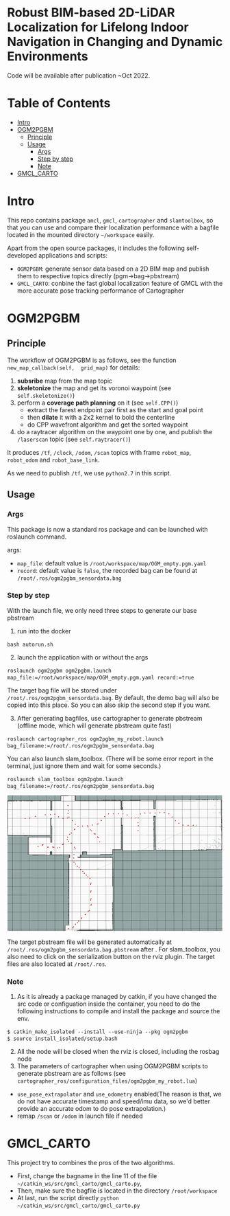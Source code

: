 # Robust BIM-based 2D-LiDAR Localization for Lifelong Indoor Navigation in Changing and Dynamic Environments 

Code will be available after publication ~Oct 2022.

Table of Contents
=================

* [Intro](#brief-intro)
* [OGM2PGBM](#Ogm2pgbm)
   * [Principle](#principle)
   * [Usage](#usage)
      * [Args](#args)
      * [Step by step](#step-by-step)
      * [Note](#note-1)
* [GMCL_CARTO](#gmcl_carto)


# Intro
This repo contains package `amcl`, `gmcl`, `cartographer` and `slamtoolbox`, so that you can use and compare their localization performance with a bagfile located in the mounted directory `~/workspace` easily. 

Apart from the open source packages, it includes the following self-developed applications and scripts:

- `OGM2PGBM`: generate sensor data based on a 2D BIM map and publish them to respective topics directly (pgm->bag->pbstream)
- `GMCL_CARTO`: conbine the fast global localization feature of GMCL with the more accurate pose tracking performance of Cartographer


# OGM2PGBM

## Principle

The workflow of OGM2PGBM is as follows, see the function `new_map_callback(self,  grid_map)` for details:

1. **subsribe** map from the map topic
2. **skeletonize** the map and get its voronoi waypoint (see `self.skeletonize()`)
3. perform a **coverage path planning** on it (see `self.CPP()`)
   - extract the farest endpoint pair first as the start and goal point
   - then **dilate** it with a 2x2 kernel to bold the centerline
   - do CPP wavefront algorithm and get the sorted waypoint
4. do a raytracer algorithm on the waypoint one by one, and publish the `/laserscan` topic (see `self.raytracer()`)

It produces `/tf`, `/clock`, `/odom`,  `/scan` topics with frame `robot_map`, `robot_odom` and `robot_base_link`.

As we need to publish `/tf`, we use `python2.7` in this script. 

## Usage
### Args
This package is now a standard ros package and can be launched with roslaunch command.

args:
- `map_file`: default value is `/root/workspace/map/OGM_empty.pgm.yaml`
- `record`: default value is `false`, the recorded bag can be found at `/root/.ros/ogm2pgbm_sensordata.bag`

### Step by step
With the launch file, we only need three steps to generate our base pbstream
1. run into the docker 
```shell
bash autorun.sh
```
2. launch the application with or without the args
```shell
roslaunch ogm2pgbm ogm2pgbm.launch map_file:=/root/workspace/map/OGM_empty.pgm.yaml record:=true 
```
The target bag file will be stored under `/root/.ros/ogm2pgbm_sensordata.bag`. By default, the demo bag will also be copied into this place. So you can also skip the second step if you want.

3. After generating bagfiles, use cartographer to generate pbstream (offline mode, which will generate pbstream quite fast)
```
roslaunch cartographer_ros ogm2pgbm_my_robot.launch bag_filename:=/root/.ros/ogm2pgbm_sensordata.bag
```
You can also launch slam_toolbox. (There will be some error report in the terminal, just ignore them and wait for some seconds.)
```shell
roslaunch slam_toolbox ogm2pgbm.launch bag_filename:=/root/.ros/ogm2pgbm_sensordata.bag
```

![ogm2pgbm_posegraph](./docs/ogm2pgbm_posegraph.png)

The target pbstream file will be generated automatically at `/root/.ros/ogm2pgbm_sensordata.bag.pbstream` after . 
For slam_toolbox, you also need to click on the serialization button on the rviz plugin. The target files are also located at `/root/.ros`.

### Note
1. As it is already a package managed by catkin, if you have changed the src code or configuation inside the container, you need to do the following instructions to compile and install the package and source the env.
  ```shell
  $ catkin_make_isolated --install --use-ninja --pkg ogm2pgbm
  $ source install_isolated/setup.bash
  ```
2. All the node will be closed when the rviz is closed, including the rosbag node
3. The parameters of cartographer when using OGM2PGBM scripts to generate pbstream are as follows (see `cartographer_ros/configuration_files/ogm2pgbm_my_robot.lua`)
- `use_pose_extrapolator` and `use_odometry` enabled(The reason is that, we do not have accurate timestamp and speed/imu data, so we'd better provide an accurate odom to do pose extrapolation.)
- remap `/scan` or `/odom` in launch file if needed

# GMCL_CARTO
This project try to combines the pros of the two algorithms.

- First, change the bagname in the line 11 of the file `~/catkin_ws/src/gmcl_carto/gmcl_carto.py`,
- Then, make sure the bagfile is located in the directory `/root/workspace`
- At last, run the script directly `python ~/catkin_ws/src/gmcl_carto/gmcl_carto.py`
